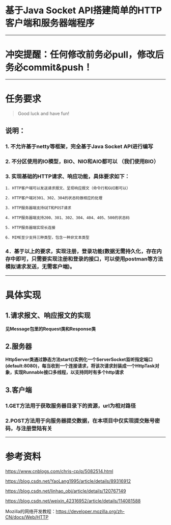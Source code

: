 # 基于Java Socket API搭建简单的HTTP客户端和服务器端程序

---

# 冲突提醒：任何修改前务必pull，修改后务必commit&push！

---

# 任务要求

> Good luck and have fun!

##  说明：

### 1. 不允许基于netty等框架，完全基于Java Socket API进行编写

### 2. 不分区使用的IO模型，BIO、NIO和AIO都可以 （我们使用BIO）

### 3. 实现基础的HTTP请求、响应功能，具体要求如下：

    1. HTTP客户端可以发送请求报文、呈现响应报文（命令行和GUI都可以）

    2. HTTP客户端对301、302、304的状态码做相应的处理

    3. HTTP服务器端支持GET和POST请求

    4. HTTP服务器端支持200、301、302、304、404、405、500的状态码

    5. HTTP服务器端实现长连接

    6. MIME至少支持三种类型，包含一种非文本类型

### 4．基于以上的要求，实现注册，登录功能(数据无需持久化，存在内存中即可，只需要实现注册和登录的接口，可以使用postman等方法模拟请求发送，无需客户端)。

---

# 具体实现

## 1.请求报文、响应报文的实现

**见Message包里的Request类和Response类**

## 2.服务器

**HttpServer类通过静态方法start()实例化一个ServerSocket监听指定端口(default:8080)，每当收到一个连接请求，将该次请求封装成一个HttpTask对象，实现Runnable接口多线程，以支持同时有多个http请求**

## 3.客户端

### 1.GET方法用于获取服务器目录下的资源，url为相对路径

### 2.POST方法用于向服务器提交数据，在本项目中仅实现提交账号密码，与注册登陆有关

---

# 参考资料

https://www.cnblogs.com/chris-cp/p/5082514.html

https://blog.csdn.net/YaoLang1995/article/details/89316912

https://blog.csdn.net/linhao_obj/article/details/120767149

https://blog.csdn.net/weixin_42316952/article/details/114081588

Mozilla的网络开发教程：https://developer.mozilla.org/zh-CN/docs/Web/HTTP

















